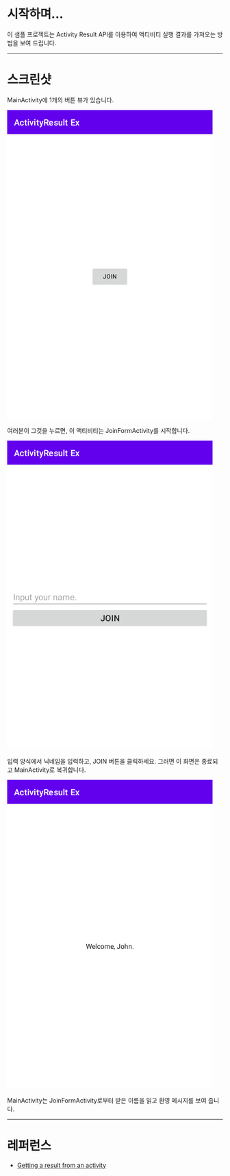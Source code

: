 # 시작하며...

이 샘플 프로젝트는 Activity Result API를 이용하여 액티비티 실행 결과를 가져오는 방법을 보여 드립니다.

---

# 스크린샷

MainActivity에 1개의 버튼 뷰가 있습니다.

<img src="./screenshot-01.png" width="480" height="720">

여러분이 그것을 누르면, 이 액티비티는 JoinFormActivity를 시작합니다.

<img src="./screenshot-02.png" width="480" height="720">

입력 양식에서 닉네임을 입력하고, JOIN 버튼을 클릭하세요. 
그러면 이 화면은 종료되고 MainActivity로 복귀합니다.

<img src="./screenshot-03.png" width="480" height="720">

MainActivity는 JoinFormActivity로부터 받은 이름을 읽고 
환영 메시지를 보여 줍니다.

---

# 레퍼런스

* [Getting a result from an activity](https://developer.android.com/training/basics/intents/result?hl=en)